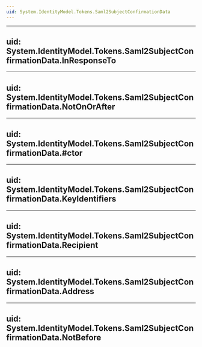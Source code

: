 ```yaml
---
uid: System.IdentityModel.Tokens.Saml2SubjectConfirmationData
---
```


---
uid: System.IdentityModel.Tokens.Saml2SubjectConfirmationData.InResponseTo
---

---
uid: System.IdentityModel.Tokens.Saml2SubjectConfirmationData.NotOnOrAfter
---

---
uid: System.IdentityModel.Tokens.Saml2SubjectConfirmationData.#ctor
---

---
uid: System.IdentityModel.Tokens.Saml2SubjectConfirmationData.KeyIdentifiers
---

---
uid: System.IdentityModel.Tokens.Saml2SubjectConfirmationData.Recipient
---

---
uid: System.IdentityModel.Tokens.Saml2SubjectConfirmationData.Address
---

---
uid: System.IdentityModel.Tokens.Saml2SubjectConfirmationData.NotBefore
---
